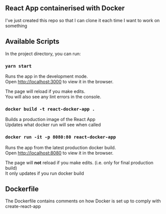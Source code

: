 ## React App containerised with Docker

I've just created this repo so that I can clone it each time I want to work on something

## Available Scripts

In the project directory, you can run:

### `yarn start`

Runs the app in the development mode.<br>
Open [http://localhost:3000](http://localhost:3000) to view it in the browser.

The page will reload if you make edits.<br>
You will also see any lint errors in the console.

### `docker build -t react-docker-app .`

Builds a production image of the React App<br>
Updates what docker run will see when called

### `docker run -it -p 8080:80 react-docker-app`

Runs the app from the latest production docker build.<br>
Open [http://localhost:8080](http://localhost:8080) to view it in the browser.

The page will **not** reload if you make edits. (i.e. only for final production build)<br>
It only updates if you run docker build

## Dockerfile

The Dockerfile contains comments on how Docker is set up to comply with create-react-app